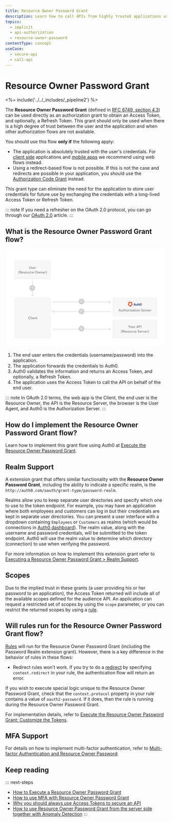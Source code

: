 ```yaml
---
title: Resource Owner Password Grant
description: Learn how to call APIs from highly trusted applications using the Resource Owner Password Grant.
topics:
  - implicit
  - api-authorization
  - resource-owner-password
contentType: concept
useCase:
  - secure-api
  - call-api
---
```

# Resource Owner Password Grant

<%= include('../../_includes/_pipeline2') %>

The **Resource Owner Password Grant** (defined in [RFC 6749, section 4.3](https://tools.ietf.org/html/rfc6749#section-4.3)) can be used directly as an authorization grant to obtain an Access Token, and optionally, a Refresh Token. This grant should only be used when there is a high degree of trust between the user and the application and when other authorization flows are not available.

You should use this flow **only if** the following apply:
- The application is absolutely trusted with the user's credentials. For [client side](/api-auth/grant/implicit) applications and [mobile apps](/api-auth/grant/authorization-code-pkce) we recommend using web flows instead.
- Using a redirect-based flow is not possible. If this is not the case and redirects are possible in your application, you should use the [Authorization Code Grant](/api-auth/grant/authorization-code) instead.

This grant type can eliminate the need for the application to store user credentials for future use by exchanging the credentials with a long-lived Access Token or Refresh Token.

::: note
If you need a refresher on the OAuth 2.0 protocol, you can go through our [OAuth 2.0](/protocols/oauth2) article.
:::

## What is the Resource Owner Password Grant flow?

![Resource Owner Password Grant](/media/articles/api-auth/password-grant.png)

 1. The end user enters the credentials (username/password) into the application.
 1. The application forwards the credentials to Auth0.
 1. Auth0 validates the information and returns an Access Token, and optionally, a Refresh Token.
 1. The application uses the Access Token to call the API on behalf of the end user.

::: note
In OAuth 2.0 terms, the web app is the Client, the end user is the Resource Owner, the API is the Resource Server, the browser is the User Agent, and Auth0 is the Authorization Server.
:::

## How do I implement the Resource Owner Password Grant flow?

Learn how to implement this grant flow using Auth0 at [Execute the Resource Owner Password Grant](/api-auth/tutorials/password-grant).

## Realm Support

A extension grant that offers similar functionality with the **Resource Owner Password Grant**, including the ability to indicate a specific realm, is the `http://auth0.com/oauth/grant-type/password-realm`.

Realms allow you to keep separate user directories and specify which one to use to the token endpoint. For example, you may have an application where both employees and customers can log in but their credentials are kept in separate user directories. You can present a user interface with a dropdown containing `Employees` or `Customers` as realms (which would be connections in [Auth0 dashboard](${manage_url})). The realm value, along with the username and password credentials, will be submitted to the token endpoint. Auth0 will use the realm value to determine which directory (connection) to use when verifying the password.

For more information on how to implement this extension grant refer to [Executing a Resource Owner Password Grant > Realm Support](/api-auth/tutorials/password-grant#realm-support).

## Scopes

Due to the implied trust in these grants (a user providing his or her password to an application), the Access Token returned will include all of the available scopes defined for the audience API. An application can request a restricted set of scopes by using the `scope` parameter, or you can restrict the returned scopes by using a [rule](#customize-the-returned-token).

## Will rules run for the Resource Owner Password Grant flow?

[Rules](/rules) will run for the Resource Owner Password Grant (including the Password Realm extension grant). However, there is a key difference in the behavior of rules in these flows:

- Redirect rules won't work. If you try to do a [redirect](/rules/redirect) by specifying `context.redirect` in your rule, the authentication flow will return an error.

If you wish to execute special logic unique to the Resource Owner Password Grant, check that the `context.protocol` property in your rule contains a value of `oauth2-password`. If it does, then the rule is running during the Resource Owner Password Grant.

For implementation details, refer to [Execute the Resource Owner Password Grant: Customize the Tokens](/api-auth/tutorials/password-grant#optional-customize-the-tokens).

## MFA Support

For details on how to implement multi-factor authentication, refer to [Multi-factor Authentication and Resource Owner Password](/api-auth/tutorials/multifactor-resource-owner-password).

## Keep reading

::: next-steps
* [How to Execute a Resource Owner Password Grant](/api-auth/tutorials/password-grant)
* [How to use MFA with Resource Owner Password Grant](/api-auth/tutorials/multifactor-resource-owner-password)
* [Why you should always use Access Tokens to secure an API](/api-auth/why-use-access-tokens-to-secure-apis)
* [How to use Resource Owner Password Grant from the server side together with Anomaly Detection](/api-auth/tutorials/using-resource-owner-password-from-server-side)
:::
